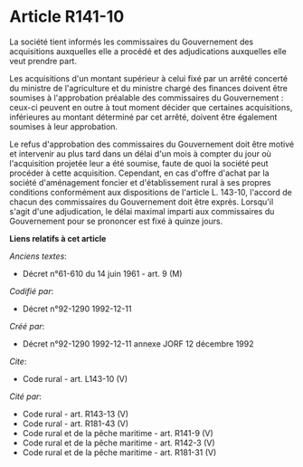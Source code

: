 # Article R141-10

La société tient informés les commissaires du Gouvernement des acquisitions auxquelles elle a procédé et des adjudications
auxquelles elle veut prendre part. 

Les acquisitions d'un montant supérieur à celui fixé par un arrêté concerté du ministre de l'agriculture et du ministre
chargé des finances doivent être soumises à l'approbation préalable des commissaires du Gouvernement : ceux-ci peuvent en
outre à tout moment décider que certaines acquisitions, inférieures au montant déterminé par cet arrêté, doivent être
également soumises à leur approbation. 

Le refus d'approbation des commissaires du Gouvernement doit être motivé et intervenir au plus tard dans un délai d'un mois à
compter du jour où l'acquisition projetée leur a été soumise, faute de quoi la société peut procéder à cette acquisition.
Cependant, en cas d'offre d'achat par la société d'aménagement foncier et d'établissement rural à ses propres conditions
conformément aux dispositions de l'article L. 143-10, l'accord de chacun des commissaires du Gouvernement doit être exprès.
Lorsqu'il s'agit d'une adjudication, le délai maximal imparti aux commissaires du Gouvernement pour se prononcer est fixé à
quinze jours.

**Liens relatifs à cet article**

_Anciens textes_:

  - Décret n°61-610 du 14 juin 1961 - art. 9 (M)

_Codifié par_:

  - Décret n°92-1290 1992-12-11

_Créé par_:

  - Décret n°92-1290 1992-12-11 annexe JORF 12 décembre 1992

_Cite_:

  - Code rural - art. L143-10 (V)

_Cité par_:

  - Code rural - art. R143-13 (V)
  - Code rural - art. R181-43 (V)
  - Code rural et de la pêche maritime - art. R141-9 (V)
  - Code rural et de la pêche maritime - art. R142-3 (V)
  - Code rural et de la pêche maritime - art. R181-31 (V)
